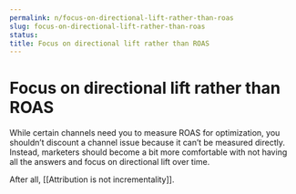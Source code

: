 ```yaml
---
permalink: n/focus-on-directional-lift-rather-than-roas
slug: focus-on-directional-lift-rather-than-roas
status: 
title: Focus on directional lift rather than ROAS
---
```

# Focus on directional lift rather than ROAS

While certain channels need you to measure ROAS for optimization, you shouldn’t discount a channel issue because it can’t be measured directly. Instead, marketers should become a bit more comfortable with not having all the answers and focus on directional lift over time.

After all, [[Attribution is not incrementality]].
